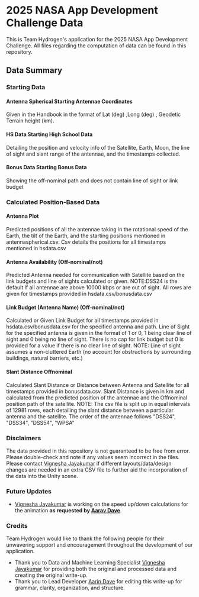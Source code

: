# 2025 NASA App Development Challenge Data
This is Team Hydrogen's application for the 2025 NASA App Development Challenge. All files regarding the computation of data can be found in this repository.

## Data Summary


### Starting Data

#### Antenna Spherical Starting Antennae Coordinates
Given in the Handbook in the format of Lat (deg) ,Long (deg) , Geodetic Terrain height (km).

#### HS Data Starting High School Data
Detailing the position and velocity info of the Satellite, Earth, Moon, the line of sight and slant range of the antennae, and the timestamps collected.

#### Bonus Data Starting Bonus Data
Showing the off-nominal path and does not contain line of sight or link budget


### Calculated Position-Based Data

#### Antenna Plot
Predicted positions of all the antennae taking in the rotational speed of the Earth, the tilt of the Earth, and the starting positions mentioned in antennaspherical.csv. Csv details the positions for all timestamps mentioned in hsdata.csv

#### Antenna Availability (Off-nominal/not)
Predicted Antenna needed for communication with Satellite based on the link budgets and line of sights calculated or given. NOTE:DSS24 is the default if all antennae are above 10000 kbps or are out of sight. All rows are given for timestamps provided in hsdata.csv/bonusdata.csv

#### Link Budget (Antenna Name) (Off-nominal/not)
Calculated or Given Link Budget for all timestamps provided in hsdata.csv/bonusdata.csv for the specified antenna and path. Line of Sight for the specified antenna is given in the format of 1 or 0, 1 being clear line of sight and 0 being no line of sight. There is no cap for link budget but 0 is provided for a value if there is no clear line of sight. NOTE: Line of sight assumes a non-cluttered Earth (no account for obstructions by surrounding buildings, natural barriers, etc.)

#### Slant Distance Offnominal
Calculated Slant Distance or Distance between Antenna and Satellite for all timestamps provided in bonusdata.csv. Slant Distance is given in km and calculated from the predicted position of the antennae and the Offnominal position path of the satellite. NOTE: The csv file is split up in equal intervals of 12981 rows, each detailing the slant distance between a particular antenna and the satellite. The order of the antennae follows "DSS24", "DSS34", "DSS54", "WPSA"

### Disclaimers
The data provided in this repository is not guaranteed to be free from error. Please double-check and note if any values seem incorrect in the files. Please contact [Vignesha Jayakumar](https://github.com/vigcode123) if different layouts/data/design changes are needed in an extra CSV file to further aid the incorporation of the data into the Unity scene.

### Future Updates
- [Vignesha Jayakumar](https://github.com/vigcode123) is working on the speed up/down calculations for the animation **as requested by [Aarav Dave](https://github.com/aaravdave)**.

### Credits
Team Hydrogen would like to thank the following people for their unwavering support and encouragement throughout the development of our application.
- Thank you to Data and Machine Learning Specialist [Vignesha Jayakumar](https://github.com/vigcode123) for providing both the original and processed data and creating the original write-up.
- Thank you to Lead Developer [Aarin Dave](https://github.com/aarindave) for editing this write-up for grammar, clarity, organization, and structure.
